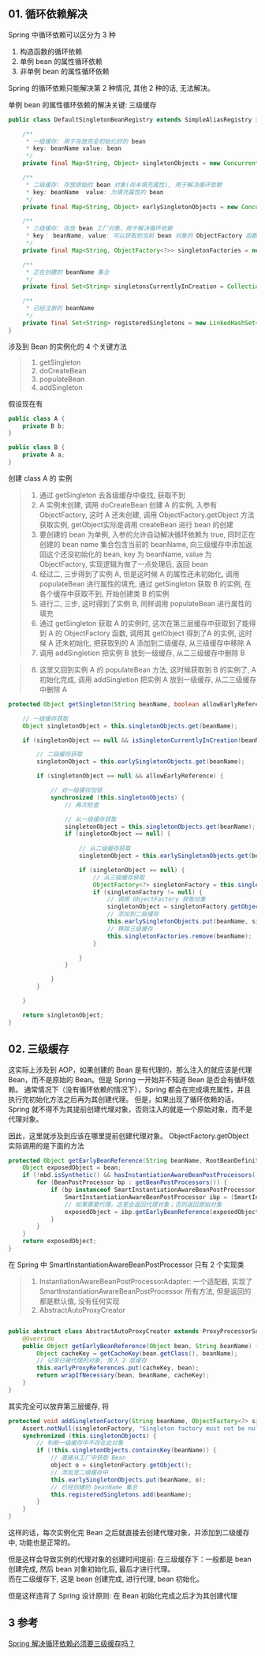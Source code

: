 
## 01. 循环依赖解决

Spring 中循环依赖可以区分为 3 种

1. 构造函数的循环依赖
2. 单例 bean 的属性循环依赖
3. 非单例 bean 的属性循环依赖

Spring 的循环依赖只能解决第 2 种情况, 其他 2 种的话, 无法解决。


单例 bean 的属性循环依赖的解决关键: 三级缓存

```java
public class DefaultSingletonBeanRegistry extends SimpleAliasRegistry implements SingletonBeanRegistry {

    /**
     * 一级缓存: 用于存放完全初始化好的 bean
     * key: beanName value: bean
     */
    private final Map<String, Object> singletonObjects = new ConcurrentHashMap<>(256);

    /**
     * 二级缓存: 存放原始的 bean 对象(尚未填充属性), 用于解决循环依赖
     * key: beanName  value: 为填充属性的 bean
     */
    private final Map<String, Object> earlySingletonObjects = new ConcurrentHashMap<>(16);

    /**
     * 三级缓存: 存放 bean 工厂对象，用于解决循环依赖
     * key： beanName, value: 可以获取到当前 bean 对象的 ObjectFactory 函数
     */
    private final Map<String, ObjectFactory<?>> singletonFactories = new HashMap<>(16);

    /**
     * 正在创建的 beanName 集合
     */
    private final Set<String> singletonsCurrentlyInCreation = Collections.newSetFromMap(new ConcurrentHashMap<>(16));

    /**
     * 已经注册的 beanName
     */
    private final Set<String> registeredSingletons = new LinkedHashSet<>(256);
}
```

涉及到 Bean 的实例化的 4 个关键方法

> 1. getSingleton
> 2. doCreateBean
> 3. populateBean
> 4. addSingleton


假设现在有

```java
public class A {
    private B b;
}

public class B {
    private A a;
}
```


创建 class A 的 实例

> 1. 通过 getSingleton 去各级缓存中查找, 获取不到
> 2. A 实例未创建, 调用 doCreateBean 创建 A 的实例, 入参有 ObjectFactory, 这时 A 还未创建, 调用 ObjectFactory.getObject 方法获取实例, getObject实际是调用 createBean 进行 bean 的创建
> 3. 要创建的 bean 为单例, 入参的允许自动解决循环依赖为 true, 同时正在创建的 bean name 集合包含当前的 beanName, 向三级缓存中添加返回这个还没初始化的 bean, key 为 beanName, value 为 ObjectFactory, 实现逻辑为做了一点处理后, 返回 bean
> 4. 经过二, 三步得到了实例 A, 但是这时候 A 的属性还未初始化, 调用 populateBean 进行属性的填充, 通过 getSingleton 获取 B 的实例, 在各个缓存中获取不到, 开始创建类 B 的实例
> 5. 进行二, 三步, 这时得到了实例 B, 同样调用 populateBean 进行属性的填充
> 6. 通过 getSingleton 获取 A 的实例时, 这次在第三层缓存中获取到了能得到 A 的 ObjectFactory 函数, 调用其 getObject 得到了A 的实例, 这时候 A 还未初始化, 把获取到的 A 添加到二级缓存, 从三级缓存中移除 A 
> 7. 调用 addSingletion 把实例 B 放到一级缓存, 从二三级缓存中删除 B

> 8. 这里又回到实例 A 的 populateBean 方法, 这时候获取到 B 的实例了, A 初始化完成, 调用 addSingletion 把实例 A 放到一级缓存, 从二三级缓存中删除 A



```java
protected Object getSingleton(String beanName, boolean allowEarlyReference) {

    // 一级缓存获取
    Object singletonObject = this.singletonObjects.get(beanName);

    if (singletonObject == null && isSingletonCurrentlyInCreation(beanName)) {

        // 二级缓存获取
        singletonObject = this.earlySingletonObjects.get(beanName);

        if (singletonObject == null && allowEarlyReference) {

            // 对一级缓存加锁
            synchronized (this.singletonObjects) {
                // 再次检查

                // 从一级缓存获取
                singletonObject = this.singletonObjects.get(beanName);
                if (singletonObject == null) {
                    
                    // 从二级缓存获取
                    singletonObject = this.earlySingletonObjects.get(beanName);

                    if (singletonObject == null) {
                        // 从三级缓存获取
                        ObjectFactory<?> singletonFactory = this.singletonFactories.get(beanName);
                        if (singletonFactory != null) {
                            // 调用 ObjectFactory 获取对象
                            singletonObject = singletonFactory.getObject();
                            // 添加到二级缓存
							this.earlySingletonObjects.put(beanName, singletonObject);
							// 移除三级缓存
                            this.singletonFactories.remove(beanName);
                        }

                    }
                }

            }
        }

    }

    return singletonObject;
}
```


## 02. 三级缓存

这实际上涉及到 AOP，如果创建的 Bean 是有代理的，那么注入的就应该是代理 Bean，而不是原始的 Bean。但是 Spring 一开始并不知道 Bean 是否会有循环依赖。
通常情况下（没有循环依赖的情况下），Spring 都会在完成填充属性，并且执行完初始化方法之后再为其创建代理。
但是，如果出现了循环依赖的话，Spring 就不得不为其提前创建代理对象，否则注入的就是一个原始对象，而不是代理对象。

因此，这里就涉及到应该在哪里提前创建代理对象。 ObjectFactory.getObject 实际调用的是下面的方法

```java
protected Object getEarlyBeanReference(String beanName, RootBeanDefinition mbd, Object bean) {
    Object exposedObject = bean;
    if (!mbd.isSynthetic() && hasInstantiationAwareBeanPostProcessors()) {
        for (BeanPostProcessor bp : getBeanPostProcessors()) {
            if (bp instanceof SmartInstantiationAwareBeanPostProcessor) {
                SmartInstantiationAwareBeanPostProcessor ibp = (SmartInstantiationAwareBeanPostProcessor) bp;
                // 如果需要代理，这里会返回代理对象；否则返回原始对象
                exposedObject = ibp.getEarlyBeanReference(exposedObject, beanName);
            }
        }
    }
    return exposedObject;
}
```

在 Spring 中 SmartInstantiationAwareBeanPostProcessor 只有 2 个实现类
>1. InstantiationAwareBeanPostProcessorAdapter: 一个适配器, 实现了 SmartInstantiationAwareBeanPostProcessor 所有方法, 但是返回的都是默认值, 没有任何实现
>2. AbstractAutoProxyCreator

```java

public abstract class AbstractAutoProxyCreator extends ProxyProcessorSupport implements SmartInstantiationAwareBeanPostProcessor, BeanFactoryAware {
    @Override
    public Object getEarlyBeanReference(Object bean, String beanName) {
        Object cacheKey = getCacheKey(bean.getClass(), beanName);
        // 记录已被代理的对象, 放入 2 层缓存
        this.earlyProxyReferences.put(cacheKey, bean);
        return wrapIfNecessary(bean, beanName, cacheKey);
    }
}
```

其实完全可以放弃第三层缓存, 将 

```java
protected void addSingletonFactory(String beanName, ObjectFactory<?> singletonFactory) {
    Assert.notNull(singletonFactory, "Singleton factory must not be null");
    synchronized (this.singletonObjects) {
        // 判断一级缓存中不存在此对象
        if (!this.singletonObjects.containsKey(beanName)) { 
            // 直接从工厂中获取 Bean
            object o = singletonFactory.getObject(); 
            // 添加至二级缓存中
            this.earlySingletonObjects.put(beanName, o); 
            // 已经创建的 beanName 集合
            this.registeredSingletons.add(beanName);
        }
    }
}
```

这样的话，每次实例化完 Bean 之后就直接去创建代理对象，并添加到二级缓存中, 功能也是正常的。

但是这样会导致实例的代理对象的创建时间提前:
在三级缓存下：一般都是 bean 创建完成, 然后 bean 对象初始化后, 最后才进行代理。   
而在二级缓存下, 这是 bean 创建完成, 进行代理, bean 初始化。

但是这样违背了 Spring 设计原则: 在 Bean 初始化完成之后才为其创建代理

## 3 参考
[Spring 解决循环依赖必须要三级缓存吗？](https://juejin.cn/post/6882266649509298189)